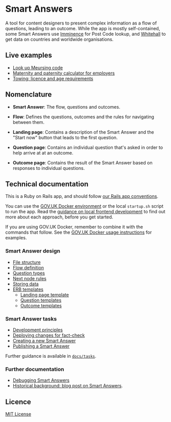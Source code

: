 # Smart Answers

A tool for content designers to present complex information as a flow of questions, leading to an outcome. While the app is mostly self-contained, some Smart Answers use [Imminence](https://github.com/alphagov/imminence) for Post Code lookup, and [Whitehall](https://github.com/alphagov/whitehall) to get data on countries and worldwide organisations.

## Live examples

* [Look up Meursing code](https://www.gov.uk/additional-commodity-code)
* [Maternity and paternity calculator for employers](https://www.gov.uk/maternity-paternity-calculator)
* [Towing: licence and age requirements](https://www.gov.uk/towing-rules)

## Nomenclature

* **Smart Answer**: The flow, questions and outcomes.

* **Flow**: Defines the questions, outcomes and the rules for navigating between them.

* **Landing page**: Contains a description of the Smart Answer and the "Start now" button that leads to the first question.

* **Question page**: Contains an individual question that's asked in order to help arrive at at an outcome.

* **Outcome page**: Contains the result of the Smart Answer based on responses to individual questions.

## Technical documentation

This is a Ruby on Rails app, and should follow [our Rails app conventions](https://docs.publishing.service.gov.uk/manual/conventions-for-rails-applications.html).

You can use the [GOV.UK Docker environment](https://github.com/alphagov/govuk-docker) or the local `startup.sh` script to run the app. Read the [guidance on local frontend development](https://docs.publishing.service.gov.uk/manual/local-frontend-development.html) to find out more about each approach, before you get started.

If you are using GOV.UK Docker, remember to combine it with the commands that follow. See the [GOV.UK Docker usage instructions](https://github.com/alphagov/govuk-docker#usage) for examples.

### Smart Answer design

* [File structure](docs/design/file-structure.md)
* [Flow definition](docs/design/flow-definition.md)
* [Question types](docs/design/question-types.md)
* [Next node rules](docs/design/next-node-rules.md)
* [Storing data](docs/design/storing-data.md)
* [ERB templates](docs/design/erb-templates.md)
  * [Landing page template](docs/design/erb-templates/landing-page-template.md)
  * [Question templates](docs/design/erb-templates/question-templates.md)
  * [Outcome templates](docs/design/erb-templates/outcome-templates.md)

### Smart Answer tasks

* [Development principles](docs/tasks/development-principles.md)
* [Deploying changes for fact-check](docs/tasks/fact-check.md)
* [Creating a new Smart Answer](docs/tasks/creating-a-new-smart-answer.md)
* [Publishing a Smart Answer](docs/tasks/publishing.md)

Further guidance is available in [`docs/tasks`](docs/tasks).

### Further documentation

- [Debugging Smart Answers](docs/debugging)
- [Historical background: blog post on Smart Answers](https://gds.blog.gov.uk/2012/02/16/smart-answers-are-smart/).

## Licence

[MIT License](./LICENCE)
